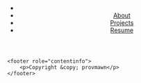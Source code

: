 <html lang="en-us">
<head>
    <meta charset="utf-8">
    <title>Portfolio</title>
</head>
<body>
    <header role="banner">
        <nav role="navigation">
            <ul>
                <li><a href="#">
                <li><a href="#" title="About">About</a></li>
                <li><a href="#" title="Projects">Projects</a></li>
                <li><a href="#" title="Resume" download="provmawn-resume">Resume</a></li>
            </ul>
        </nav>
    </header>

    <footer role="contentinfo">
        <p>Copyright &copy; provmawn</p>
    </footer>
</body>
</html>
